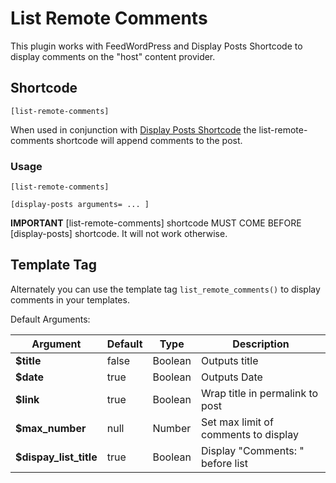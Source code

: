 # List Remote Comments

This plugin works with FeedWordPress and Display Posts Shortcode to display comments on the "host" content provider.

## Shortcode

```
[list-remote-comments]
```

When used in conjunction with [Display Posts Shortcode](https://github.com/billerickson/display-posts-shortcode/wiki) the list-remote-comments shortcode will append comments to the post.

### Usage

```
[list-remote-comments]

[display-posts arguments= ... ]
```

**IMPORTANT**
[list-remote-comments] shortcode MUST COME BEFORE [display-posts] shortcode. It will not work otherwise.


## Template Tag

Alternately you can use the template tag ```list_remote_comments()``` to display comments in your templates.

Default Arguments:

| Argument        		 | Default  | Type      | Description   
| ---------------------- | -------- | --------- | ------------- 
| **$title**      		 | false    | Boolean   | Outputs title
| **$date**       		 | true     | Boolean   | Outputs Date
| **$link**       		 | true     | Boolean   | Wrap title in permalink to post
| **$max_number** 		 | null     | Number    | Set max limit of comments to display
| **$dispay_list_title** | true     | Boolean   | Display "Comments: " before list